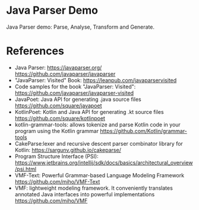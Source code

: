 Java Parser Demo
================

Java Parser demo: Parse, Analyse, Transform and Generate. 

# References

* Java Parser: https://javaparser.org/ https://github.com/javaparser/javaparser
* "JavaParser: Visited" Book: https://leanpub.com/javaparservisited
* Code samples for the book "JavaParser: Visited": https://github.com/javaparser/javaparser-visited
* JavaPoet: Java API for generating .java source files https://github.com/square/javapoet
* KotlinPoet: Kotlin and Java API for generating .kt source files https://github.com/square/kotlinpoet
* kotlin-grammar-tools: allows tokenize and parse Kotlin code in your program using the Kotlin grammar https://github.com/Kotlin/grammar-tools
* CakeParse:lexer and recursive descent parser combinator library for Kotlin: https://sargunv.github.io/cakeparse/
* Program Structure Interface (PSI): https://www.jetbrains.org/intellij/sdk/docs/basics/architectural_overview/psi.html
* VMF-Text: Powerful Grammar-based Language Modeling Framework https://github.com/miho/VMF-Text
* VMF: lightweight modeling framework. It conveniently translates annotated Java interfaces into powerful implementations https://github.com/miho/VMF
